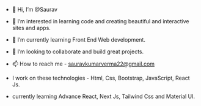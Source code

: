 - 👋 Hi, I’m @Saurav
- 👀 I’m interested in learning code and creating beautiful and interactive sites and apps.
- 🌱 I’m currently learning Front End Web development.
- 💞️ I’m looking to collaborate and build great projects.
- 📫 How to reach me - sauravkumarverma22@gmail.com

- I work on these technologies - Html, Css, Bootstrap, JavaScript, React Js.
- currently learning Advance React, Next Js, Tailwind Css and Material UI.


